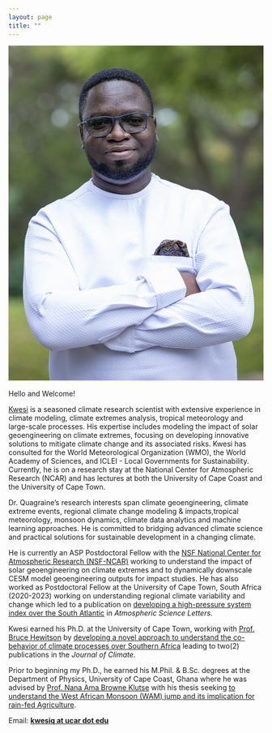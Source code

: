 ```yaml
---
layout: page
title: ""
---
```


![](/Kwesi_Quagraine2.png)

Hello and Welcome! 

[Kwesi](https://scholar.google.com/citations?user=hoI1ZjkAAAAJ&hl=en) is a seasoned climate research scientist with extensive experience in climate modeling, climate extremes analysis, tropical meteorology and large-scale processes. His expertise includes modeling the impact of solar geoengineering on climate extremes, focusing on developing innovative solutions to mitigate climate change and its associated risks. Kwesi has consulted for the World Meteorological Organization (WMO), the World Academy of Sciences, and ICLEI - Local Governments for Sustainability. Currently, he is on a research stay at the National Center for Atmospheric Research (NCAR) and has lectures at both the University of Cape Coast and the University of Cape Town.
 
Dr. Quagraine’s research interests span climate geoengineering, climate extreme events, regional climate change modeling & impacts,tropical meteorology, monsoon dynamics, climate data analytics and machine learning approaches. He is committed to bridging advanced climate science and practical solutions for sustainable development in a changing climate.

He is currently an ASP Postdoctoral Fellow with the [NSF National Center for Atmospheric Research (NSF-NCAR)](https://ncar.ucar.edu/) working to understand the impact of solar geoengineering on climate extremes and to dynamically downscale CESM model geoengineering outputs for impact studies. He has also worked as Postdoctoral Fellow at the University of Cape Town, South Africa (2020-2023) working on understanding regional climate variability and change which led to a publication on [developing a high-pressure system index over the South Atlantic](https://doi.org/10.1002/asl.1266) in *Atmospheric Science Letters*.

Kwesi earned his Ph.D. at the University of Cape Town, working with [Prof. Bruce Hewitson](https://tinyurl.com/Bruce-Hewitson) by [developing a novel approach to understand the co-behavior of climate processes over Southern Africa](http://hdl.handle.net/11427/33916) leading to two(2) publications in the *Journal of Climate*.

Prior to beginning my Ph.D., he earned his M.Phil. & B.Sc. degrees at the Department of Physics, University of Cape Coast, Ghana where he was advised by [Prof. Nana Ama Browne Klutse](https://tinyurl.com/Ama-Browne) with his thesis seeking [to understand the West African Monsoon (WAM) jump and its implication for rain-fed Agriculture](https://tinyurl.com/quagraine-thesis).

Email: **[kwesiq at ucar dot edu](kwesiq@ucar.edu)**
